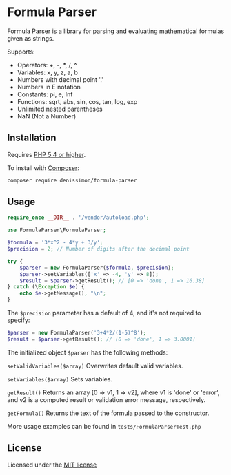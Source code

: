 Formula Parser
==============

Formula Parser is a library for parsing and evaluating mathematical formulas given as strings.

Supports:

* Operators: +, -, *, /, ^
* Variables: x, y, z, a, b
* Numbers with decimal point '.'
* Numbers in E notation
* Constants: pi, e, Inf
* Functions: sqrt, abs, sin, cos, tan, log, exp
* Unlimited nested parentheses
* NaN (Not a Number)

Installation
------------

Requires [PHP 5.4 or higher](http://php.net).

To install with [Composer](https://getcomposer.org):

``` sh
composer require denissimon/formula-parser
```

Usage
-----

``` php
require_once __DIR__ . '/vendor/autoload.php';

use FormulaParser\FormulaParser;

$formula = '3*x^2 - 4*y + 3/y';
$precision = 2; // Number of digits after the decimal point

try {
    $parser = new FormulaParser($formula, $precision);
    $parser->setVariables(['x' => -4, 'y' => 8]);
    $result = $parser->getResult(); // [0 => 'done', 1 => 16.38]
} catch (\Exception $e) {
    echo $e->getMessage(), "\n";
}
```

The `$precision` parameter has a default of 4, and it's not required to specify:

``` php
$parser = new FormulaParser('3+4*2/(1-5)^8');
$result = $parser->getResult(); // [0 => 'done', 1 => 3.0001]
```

The initialized object `$parser` has the following methods:

`setValidVariables($array)` Overwrites default valid variables.

`setVariables($array)` Sets variables.

`getResult()` Returns an array [0 => v1, 1 => v2], where v1 is 'done' or 'error', and v2 is a computed result or validation error message, respectively.

`getFormula()` Returns the text of the formula passed to the constructor.

More usage examples can be found in `tests/FormulaParserTest.php`

License
-------

Licensed under the [MIT license](https://github.com/denissimon/formula-parser/blob/master/LICENSE)
